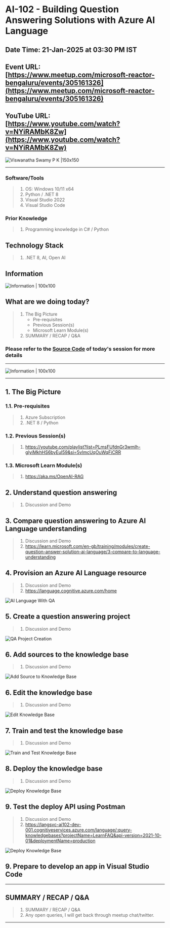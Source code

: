 # AI-102 - Building Question Answering Solutions with Azure AI Language

## Date Time: 21-Jan-2025 at 03:30 PM IST

## Event URL: [https://www.meetup.com/microsoft-reactor-bengaluru/events/305161326](https://www.meetup.com/microsoft-reactor-bengaluru/events/305161326)

## YouTube URL: [https://www.youtube.com/watch?v=NYiRAMbK8Zw](https://www.youtube.com/watch?v=NYiRAMbK8Zw)

![Viswanatha Swamy P K |150x150](./Documentation/Images/ViswanathaSwamyPK.PNG)

---

### Software/Tools

> 1. OS: Windows 10/11 x64
> 1. Python / .NET 8
> 1. Visual Studio 2022
> 1. Visual Studio Code

### Prior Knowledge

> 1. Programming knowledge in C# / Python

## Technology Stack

> 1. .NET 8, AI, Open AI

## Information

![Information | 100x100](../Documentation/Images/Information.PNG)

## What are we doing today?

> 1. The Big Picture
>    - Pre-requisites
>    - Previous Session(s)
>    - Microsoft Learn Module(s)
> 1. SUMMARY / RECAP / Q&A

### Please refer to the [**Source Code**](https://github.com/Swamy-s-Tech-Skills-Academy/learn-ai102-in-2025) of today's session for more details

---

![Information | 100x100](../Documentation/Images/SeatBelt.PNG)

---

## 1. The Big Picture

### 1.1. Pre-requisites

> 1. Azure Subscription
> 1. .NET 8 / Python

### 1.2. Previous Session(s)

> 1. <https://youtube.com/playlist?list=PLmsFUfdnGr3wmIh-glyiMkhHS6byEuI59&si=5vlmcUqOuWqFiCRR>

### 1.3. Microsoft Learn Module(s)

> 1. <https://aka.ms/OpenAI-RAG>

## 2. Understand question answering

> 1. Discussion and Demo

## 3. Compare question answering to Azure AI Language understanding

> 1. Discussion and Demo
> 1. <https://learn.microsoft.com/en-gb/training/modules/create-question-answer-solution-ai-language/3-compare-to-language-understanding>

## 4. Provision an Azure AI Language resource

> 1. Discussion and Demo
> 1. <https://language.cognitive.azure.com/home>

![AI Language With QA](./Documentation/Images/AILanguage_With_QA.PNG)

## 5. Create a question answering project

> 1. Discussion and Demo

![QA Project Creation](./Documentation/Images/QnAProjectCreation.PNG)

## 6. Add sources to the knowledge base

> 1. Discussion and Demo

![Add Source to Knowledge Base](./Documentation/Images/AddSources_KB.PNG)

## 6. Edit the knowledge base

> 1. Discussion and Demo

![Edit Knowledge Base](./Documentation/Images/Edit_KB.PNG)

## 7. Train and test the knowledge base

> 1. Discussion and Demo

![Train and Test Knowledge Base](./Documentation/Images/Train_Test_KB.PNG)

## 8. Deploy the knowledge base

> 1. Discussion and Demo

![Deploy Knowledge Base](./Documentation/Images/Deploy_KB.PNG)

## 9. Test the deploy API using Postman

> 1. Discussion and Demo
> 1. <https://langsvc-ai102-dev-001.cognitiveservices.azure.com/language/:query-knowledgebases?projectName=LearnFAQ&api-version=2021-10-01&deploymentName=production>

![Deploy Knowledge Base](./Documentation/Images/Test_KB_In_Postman.PNG)

## 9. Prepare to develop an app in Visual Studio Code

---

## SUMMARY / RECAP / Q&A

> 1. SUMMARY / RECAP / Q&A
> 2. Any open queries, I will get back through meetup chat/twitter.

---
